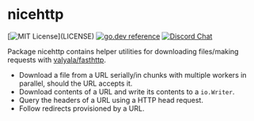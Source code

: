 # nicehttp

[![MIT License](https://img.shields.io/apm/l/atomic-design-ui.svg?)](LICENSE)
[![go.dev reference](https://img.shields.io/badge/go.dev-reference-007d9c?logo=go&logoColor=white&style=flat-square)](https://pkg.go.dev/github.com/lithdew/nicehttp)
[![Discord Chat](https://img.shields.io/discord/697002823123992617)](https://discord.gg/HZEbkeQ)

Package nicehttp contains helper utilities for downloading files/making requests with [valyala/fasthttp](https://github.com/valyala/fasthttp).

- Download a file from a URL serially/in chunks with multiple workers in parallel, should the URL accepts it.
- Download contents of a URL and write its contents to a `io.Writer`.
- Query the headers of a URL using a HTTP head request.
- Follow redirects provisioned by a URL.